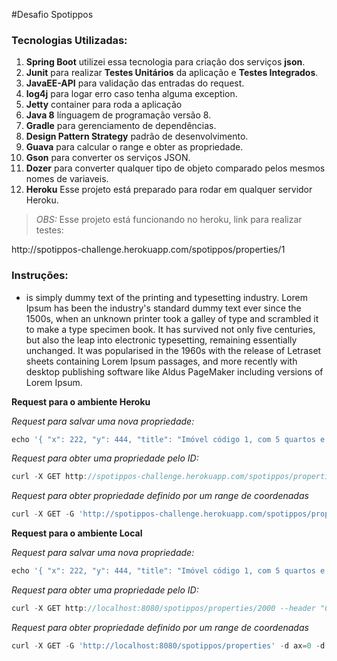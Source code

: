 #Desafio Spotippos

### Tecnologias Utilizadas:
1.  **Spring Boot** utilizei essa tecnologia para criação dos serviços **json**.
2.  **Junit** para realizar **Testes Unitários** da aplicação e **Testes Integrados**.
3.  **JavaEE-API** para validação das entradas do request.
4.  **log4j** para logar erro caso tenha alguma exception.
5.  **Jetty** container para roda a aplicação
6.  **Java 8** línguagem de programação versão 8.
7.  **Gradle** para gerenciamento de dependências.
8.  **Design Pattern Strategy** padrão de desenvolvimento.
9.  **Guava** para calcular o range e obter as propriedade.
10. **Gson** para converter os serviços JSON.
11. **Dozer** para converter qualquer tipo de objeto comparado pelos mesmos nomes de variaveis.
12. **Heroku** Esse projeto está preparado para rodar em qualquer servidor Heroku.


>_OBS:_ Esse projeto está funcionando no heroku, link para realizar testes:
<p>http://spotippos-challenge.herokuapp.com/spotippos/properties/1

### Instruções:

* is simply dummy text of the printing and typesetting industry. Lorem Ipsum has been the industry's standard dummy text ever since the 1500s, when an unknown printer took a galley of type and scrambled it to make a type specimen book. It has survived not only five centuries, but also the leap into electronic typesetting, remaining essentially unchanged. It was popularised in the 1960s with the release of Letraset sheets containing Lorem Ipsum passages, and more recently with desktop publishing software like Aldus PageMaker including versions of Lorem Ipsum.

**Request para o ambiente Heroku**

_Request para salvar uma nova propriedade:_
```javascript
echo '{ "x": 222, "y": 444, "title": "Imóvel código 1, com 5 quartos e 4 banheiros", "price": 1250000,  "description": "Lorem ipsum dolor sit amet, consectetur adipiscing elit.",  "beds": 4,  "baths": 3,  "squareMeters": 210}' | curl -X POST -d @- http://spotippos-challenge.herokuapp.com/spotippos/properties --header "Content-Type:application/json"
```

_Request para obter uma propriedade pelo ID:_
```javascript
curl -X GET http://spotippos-challenge.herokuapp.com/spotippos/properties/2000 --header "Content-Type:application/json"
```

_Request para obter propriedade definido por um range de coordenadas_
```javascript
curl -X GET -G 'http://spotippos-challenge.herokuapp.com/spotippos/properties' -d ax=0 -d ay=500 -d bx=600 -d by=1000
```

**Request para o ambiente Local**

_Request para salvar uma nova propriedade:_
```javascript
echo '{ "x": 222, "y": 444, "title": "Imóvel código 1, com 5 quartos e 4 banheiros", "price": 1250000,  "description": "Lorem ipsum dolor sit amet, consectetur adipiscing elit.",  "beds": 4,  "baths": 3,  "squareMeters": 210}' | curl -X POST -d @- http://localhost:8080/spotippos/properties --header "Content-Type:application/json"
```

_Request para obter uma propriedade pelo ID:_
```javascript
curl -X GET http://localhost:8080/spotippos/properties/2000 --header "Content-Type:application/json"
```

_Request para obter propriedade definido por um range de coordenadas_
```javascript
curl -X GET -G 'http://localhost:8080/spotippos/properties' -d ax=0 -d ay=500 -d bx=600 -d by=1000
```
